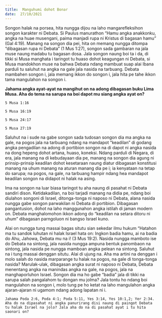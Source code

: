```yaml
---
title:  Manguhumi dohot Bonar
date:  27/10/2021
---
```


Songon halak na porsea, hita nungga dijou na laho mangarefleksihon songon karakter ni Debata. Si Paulus manurathon “Hamu angka anakkonku, angka na huae musengani, paima manjadi rupa ni Kristus di bagasan hamu” (Gal 4:19). Manang na songon dia pei, hita on memang nungga ditompa “dibagasan rupa ni Debata” (1 Mus 1:27), songon sada gambaran na jala muse naung madabu tu bagasan dosa. Jala songon naung boi ta i da, di tikki si Musa manghata i taringot tu huaso dohot keagungan ni Debata, si Musa mandokhon muse na bahwa Debata ndang mambuat suap alai Ibana parduli tu saluhut na angka na gale jala nasida na tarbuang. Debata mambahen songon i, jala memang ikkon do songon i, jala hita pe tahe ikkon tama mangulahon na songon i.

**Jahama angka ayat-ayat na mangihut on na adong dibagasan buku Lima Musa. Aha do tema na sarupa na boi dapot mu siang angka ayat on?**

`5 Musa 1:16`

`5 Musa 16:19`

`5 Musa 24:17`

`5 Musa 27:19`

Saluhut na i sude na gabe songon sada tudosan songon dia ma angka na gale, na pogos jala na tarbuang ndang na mandapot “keadilan” di godang angka pengadilan na adong di portibion songon na di dapot ni angka nasida na dong hepeng dohot artana, huaso, koneksi. Ndang parduli di Negara, di era, jala manang na di kebudayaan dia pe, manang na songon dia agung ni prinsip-prinsip keadilan dohot kesetaraan naung diatur dibagasan konstitusi manang na uhum manang na aturan manang dia pe i; ia kenyataan na tetap do sarupa; na pogos, na gale, na tarbuang hampir ndang hea mandapot keadilan songon na didapot ni halak na asing.

Ima na songon na luar biasa taringot tu aha naung di pasahat ni Debata sandiri dison. Ketidakadilan, na boi tarjadi manang na didia pe, ndang boi diulahon songoni di Israel, ditonga-tonga ni naposo ni Debata, alana nasida nungga gabe songon parwakilan ni Debata di portibion. Dibagasan pangantusion, dohot na laho manggunahon angka istilah di jaman modern on. Debata manghalomohon ikkon adong do “keadilan na setara ditoru ni uhum” dibagasan parngoluon ni bangso Israel kuno.

Alai on nungga tung massai bagas situtu sian sekedar ilmu hukum “Hatahon ma tu sandok luhutan ni halak Israel hata on: Ingkon badia hamu, ai na badia do Ahu, Jahowa, Debata mu na i! (3 Mus 19:2). Nasida nungga mamboto ise do Debata na sintong, jala nasida nungga ampuna bentuk panombaon na sintong, jala nasida pe nungga mamboan angka pelean na sintong. Saluhut na i tung massai denggan situtu. Alai di ujung na. Aha ma artini na denggan i molo salah do nasida marparange tu halak na pogos, na gale di tonga-tonga nasida? Marulak-ulak, dibagasan angka surat ni naposo ni Debata, Debata menentang angka na manindas angka na gale, na pogos, jala na manghaporluhon Israel. Songon dia ma ho gabe “badia” jala di tikki na sarupa salah pangalahom tu dongan mu jolma? Jala tontu ho ndang boi mangulahon na songon i, molo tung pe ho ketat na laho mangulahon angka ajaran-ajaran ni ugamom ndang adong lapatan ni i.

`Jahama Poda 2:6, Poda 4:1; Poda 5:11, Yes 3:14, Yes 10:1,2; Yer 2:34. Aha do na dipasahat ni angka panurirang disi naung di paingot Debata tu halak Israel na jolo? Jala aha do na di pasahat ayat i tu hita saonari on?`